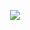 <p align="center">
  <img src="https://user-images.githubusercontent.com/104387298/165156165-e08ca805-a271-469b-ae0a-c0bd7b868f57.jpg" />
</p>
